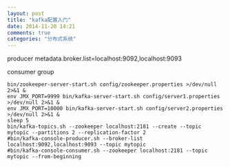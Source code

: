 ```yaml
---
layout: post
title: "kafka配置入门"
date: 2014-11-20 14:21
comments: true
categories: "分布式系统"
---
```


producer
metadata.broker.list=localhost:9092,localhost:9093


consumer group


	bin/zookeeper-server-start.sh config/zookeeper.properties >/dev/null 2>&1 &
	env JMX_PORT=9999 bin/kafka-server-start.sh config/server1.properties >/dev/null 2>&1 &
	env JMX_PORT=10000 bin/kafka-server-start.sh config/server2.properties >/dev/null 2>&1 &
	sleep 5
	bin/kafka-topics.sh --zookeeper localhost:2181 --create --topic mytopic --partitions 2 --replication-factor 2
	#bin/kafka-console-producer.sh --broker-list localhost:9092,localhost:9093 --topic mytopic
	#bin/kafka-console-consumer.sh --zookeeper localhost:2181 --topic mytopic --from-beginning
